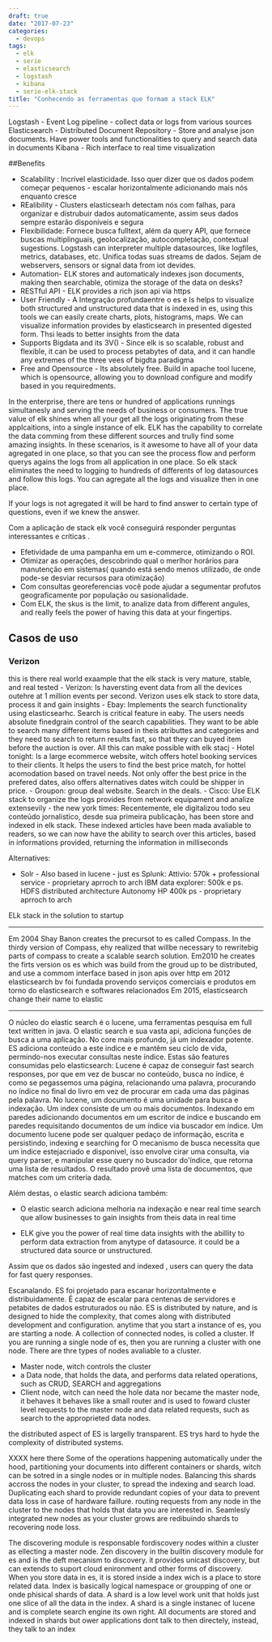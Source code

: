 ```yaml
---
draft: true
date: "2017-07-23"
categories:
  - devops
tags:
  - elk
  - serie
  - elasticsearch
  - logstash
  - kibana
  - serie-elk-stack
title: "Conhecendo as ferramentas que formam a stack ELK"
---
```


Logstash - Event Log pipeline - collect data or logs from various sources
Elasticsearch - Distributed Document Repository - Store and analyse json documents. Have power tools and functionalities to query and search data in documents
Kibana - Rich interface to real time visualization


##Benefits

 - Scalability : Incrível elasticidade. Isso quer dizer que os dados podem começar pequenos - escalar horizontalmente adicionando mais nós enquanto cresce
 - REalibility - Clusters elasticsearh detectam nós com falhas, para organizar e distrubuir dados automaticamente, assim seus dados sempre estarão disponíveis e segura
 - Flexibilidade: Fornece busca fulltext, além da query API, que fornece buscas multiplinguais, geolocalização, autocompletação, contextual sugestions. Logstash can interpreter multiple datasources, like logfiles, metrics, databases, etc. Unifica todas suas streams de dados. Sejam de webservers, sensors or signal data from iot devides.
 - Automation- ELK stores and automaticaly indexes json documents, making then searchable, otimiza the storage of the data on desks?
 - RESTful API - ELK provides a rich json api via https
 - User Friendly - A Integração profundaentre o es e ls helps to visualize both structured and unstructured data that is indexed in es, using this tools we can easily create charts, plots, histograms, maps. We can visualize information provides by elasticsearch in presented digested form. Thsi leads to better insights from the data
 - Supports Bigdata and its 3V() - Since elk is so scalable, robust and flexible, it can be used to process petabytes of data, and it can handle any extremes of the three vees of bigdta paradigma
 - Free and Opensource - Its absolutely free. Build in apache tool lucene, which is opensource, allowing you to  download configure and modify based in you requiredments.

In the enterprise, there are tens or hundred of applications runnings simultanesly and serving the needs of  business or consumers. The true value of elk shines when all your get all the logs originating from these applcaitions, into a single instance of elk. ELK has the capability to correlate the data comming from these different sources and trully find some amazing insights. In these scenarios, is it awesome to have all of your data agregated in one place, so that you can see the process flow and perform querys agains the logs from all application in one place. So elk stack eliminates the need to logging to hundreds of differents of log datasources and follow this logs. You can agregate all the logs and visualize then in one place.

If your logs is not agregated it will be hard to find answer to certain type of questions, even if we knew the answer.

Com a aplicação de stack elk você conseguirá responder perguntas interessantes e críticas .
 - Efetividade de uma pampanha  em um e-commerce, otimizando o ROI.
 - Otimizar as operações, descobrindo qual o merlhor horários para manutenção em sistemas( quando está sendo menos utilizado, de onde pode-se  desviar recursos para otimização)
 - Com consultas georeferencias você pode ajudar a segumentar profutos geograficamente por população ou sasionalidade.
 - Com ELK, the skus is the limit, to analize data from different angules, and really feels the power of having this data at your fingertips.

## Casos de uso
### Verizon
this is there real world exaample that the elk stack is very mature, stable, and real tested
    - Verizon: Is haversting event data from all the devices outehre at 1 million events per second. Verizon uses elk stack to store data, process it and gain insights
    - Ebay: Implements the search functionality using elasticsearhc. Search is critical feature in eaby. The users needs absolute finedgrain control of the search capabilities. They want to be able to search many different items based in theis atributtes and categories and they need to search to return results fast, so that they can buyed item before the auction is over. All this can make possible with elk stacj
    - Hotel tonight: Is a large ecommerce website, witch offers hotel booking services to their clients. It helps the users to find the best price match, for hottel acomodation based on travel needs. Not only offer the best price in the prefered dates, also offers alternatives dates witch could be shipper in price.
    - Groupon: group deal website. Search in the deals.
    - Cisco: Use ELK stack to organize the logs provides from network equipament and analize extensevily
    - the new york times: Recentemente, ele digitalizou todo seu conteúdo jornalistico, desde sua primeira publicação, has been store and indexed in elk stack. These indexed articles have been mada avaliable to readers, so we can now have the ability to search over this articles, based in informations provided, returning the information in milliseconds

Alternatives:
 - Solr - Also based in lucene - just es
   Splunk:
   Attivio: 570k + professional service - proprietary aprroch to arch
   IBM data explorer: 500k e ps. HDFS distributed architecture
   Autonomy HP 400k ps - proprietary aprroch to arch

ELk stack in the solution to startup




--------------------


Em 2004 Shay Banon creates the precursot to es called Compass. In the thirdy version of Compass, ehy realized that willbe necessary to rewritebig parts of compass to create a scalable search solution.
Em2010 he creates the firts version os es which was build from the groud up to be distributed, and use a commom interface based in json apis over http
em 2012 elasticsearch bv foi fundada provendo serviços comerciais e produtos em torno do elasticsearch e softwares relacionados
Em 2015, elasticsearch change their name to elastic


-----

O núcleo do elastic search é o lucene, uma ferramentas pesquisa em full text written in java. O elastic search e sua vasta api, adiciona funções de busca a uma aplicação. No core mais profundo, já um indexador potente. ES adiciona conteúdo a este indice e e mantêm seu ciclo de vida, permindo-nos executar consultas neste índice.
Estas são features consumidas pelo elasticsearch:
 Lucene é capaz de conseguir fast search responses, por que em vez de buscar no conteúdo, busca no índice, é como se pegassemos uma página, relacionando uma palavra, procurando no índice no final do livro em vez de procurar em cada uma das páginas pela palavra.
 No lucene, um documento é uma unidade para busca e indexação. Um index consiste de um ou mais documentos. Indexando em paredes adicionando documentos em um escritor de indice e buscando em paredes requisitando documentos de um índice via buscador em índice. Um documento lucene pode ser qualquer pedaço de informação, escrita e persistindo, indexing e searching for
 O mecanismo de busca necessita que um indice estejacriado e disponivel, isso envolve cirar uma consulta, via query parser, e manipular esse query no buscador do'índice, que retorna uma lista de resultados. O resultado provê uma lista de documentos, que matches com um criteria dada.

 Além destas, o elastic search adiciona também:

  - O elastic search adiciona melhoria na indexação e near real time search que allow businesses to gain insights from theis data in real time

  - ELK give you the power of real time  data insights with the abillity to perform data extraction from anytype of datasource. it could be a structured data source  or unstructured.

  Assim que os dados são ingested and indexed , users can query the data for fast query responses.


  Escanalando.
ES foi projetado para escanar horizontalmente e distribuidamente. É capaz de escalar para centenas de servidores e petabites de dados estruturados ou não. ES is distributed by nature, and is designed to hide the complexity, that comes along with distributed development and configuration. anytime that you start a instance of es, you are starting a node. A collection of connected nodes, is colled a cluster. If you are running a single node of es, then you are running a cluster with one node. There are thre types of nodes avaliable to a cluster.
 - Master node, witch controls the cluster
 - a Data node, that holds the data, and performs data related operations, such as CRUD, SEARCH and aggregations
 - Client node, witch can need the hole data nor became the master node, it behaves it behaves like a small router and is used to foward cluster level requests to the master node and data related requests, such as search to the approprieted data nodes.

 the distributed aspect of ES is largelly transparent. ES trys hard to hyde the complexity of distributed systems.


 XXXX here there Some of the operations happening automatically under the hood, partitioning your documents into different containers or shards, witch can be sotred in a single nodes or in multiple nodes. Balancing this shards accross the nodes in your cluster, to spread the indexing and search load. Duplicating each shard to provide redundant copies of your data to prevent data loss in case of hardware faillure. routing requests from any node in the cluster to the nodes that holds that data you are interested in. Seamlesly integrated new nodes as  your cluster grows are redibuindo shards to recovering node loss.

 The discovering module is responsable fordiscovery nodes within a cluster as ellecting a master node. Zen discovery in the builtin discovery module for es and is the deft mecanism to discovery. it provides unicast discovery, but can extends to suport cloud enironment and other forms of discovery.
 When you store data in es, it is stored inside a index wich is a place to store related data. Index is basically logical namespace or groupping of one or onde phisical shards of data. A shard is a low level work unit that holds just one slice of all the data in the index. A shard is a single instanec of lucene and is complete search engine its own right. All documents are stored and indexed in shards but ower applications dont talk to then directely, instead, they talk to an index
